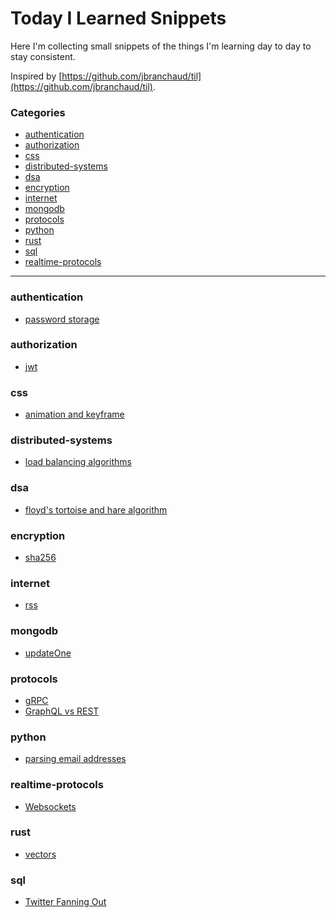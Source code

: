 # Today I Learned Snippets

Here I'm collecting small snippets of the things I'm learning day to day to stay consistent.

Inspired by [https://github.com/jbranchaud/til](https://github.com/jbranchaud/til).

### Categories

- [authentication](#authentication)
- [authorization](#authorization)
- [css](#css)
- [distributed-systems](#distributed-systems)
- [dsa](#dsa)
- [encryption](#encryption)
- [internet](#internet)
- [mongodb](#mongodb)
- [protocols](#protocols)
- [python](#python)
- [rust](#rust)
- [sql](#sql)
- [realtime-protocols](#websockets)

---

### authentication
- [password storage](/authentication/password_storage.md)

### authorization

- [jwt](/authorization/jwt.md)

### css

- [animation and keyframe](/css/keyframes.md)

### distributed-systems

- [load balancing algorithms](/distributed-systems/load-balancing-algorithms.md)

### dsa

- [floyd's tortoise and hare algorithm](/dsa/floyd_algo.md)

### encryption

- [sha256](/encryption/sha256.md)

### internet

- [rss](/internet/rss.md)

### mongodb

- [updateOne](/mongodb/updateOne.md)

### protocols

- [gRPC](/protocols/grpc.md)
- [GraphQL vs REST](/protocols/graphql_vs_rest.md)

### python

- [parsing email addresses]()

### realtime-protocols

- [Websockets](/realtime-protocols/websockets.md)

### rust

- [vectors](/rust/)

### sql

- [Twitter Fanning Out](/sql/twitter-fanning-out.md)

